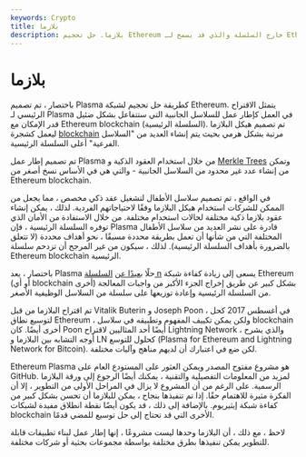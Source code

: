 ```yaml
---
keywords: Crypto
title: بلازما
description: بلازما. حل تحجيم Ethereum خارج السلسلة والذي قد يسمح لـ Etherum بزيادة القدرات بشكل كبير في المعاملات في الثانية.
---
```


# بلازما
باختصار ، تم تصميم Plasma كطريقة حل تحجيم لشبكة Ethereum. يتمثل الاقتراح الرئيسي لـ Plasma في العمل كإطار عمل للسلاسل الجانبية التي ستتفاعل بشكل ضئيل قدر الإمكان مع Ethereum blockchain (السلسلة الرئيسية). تم تصميم هيكل البلازما ليعمل كشجرة [blockchain](/blockchain) مرتبة بشكل هرمي بحيث يتم إنشاء العديد من "السلاسل الفرعية" أعلى السلسلة الرئيسية.

تم تصميم إطار عمل Plasma من خلال استخدام العقود الذكية و [Merkle Trees](/merkle-tree) وتمكن من إنشاء عدد غير محدود من السلاسل الجانبية - والتي هي في الأساس نسخ أصغر من Ethereum blockchain.

في الواقع ، تم تصميم سلاسل الأطفال لتشغيل عقد ذكي مخصص ، مما يجعل من الممكن للشركات استخدام هيكل البلازما وفقًا لاحتياجاتهم الفردية. لذلك ، يمكن إنشاء عقود بلازما ذكية مختلفة لحالات استخدام مختلفة. من خلال الاستفادة من الأمان الذي توفره السلسلة الرئيسية ، فإن Plasma قادرة على نشر العديد من سلاسل الأطفال المختلفة التي من شأنها أن تعمل بطريقة محددة مسبقًا ، نحو أهداف محددة (لا تتعلق بالضرورة بأهداف السلسلة الرئيسية). لذلك ، سيكون من غير المرجح أن تزدحم سلسلة Ethereum blockchain الرئيسية.

باختصار ، يعد Plasma حلًا [بعيدًا عن](/off-chain) [السلسلة n](/off-chain) يسعى إلى زيادة كفاءة شبكة Ethereum (أو أي blockchain أخرى) بشكل كبير عن طريق إخراج الجزء الأكبر من واجبات المعالجة من السلسلة الرئيسية وإعادة توزيعها على سلسلة من السلاسل الوظيفية الأصغر.

تم اقتراح البلازما من قبل Vitalik Buterin و Joseph Poon ، في أغسطس 2017 كحل لتوسيع نطاق Ethereum ، ولكن يمكن تكييف المفهوم وتطبيقه في سلاسل blockchain أخرى أيضًا. كان Poon أيضًا أحد المثاليين لاقتراح Lightning Network ، والذي يشرح أوجه التشابه بين البلازما و LN كحلول للتوسع (Plasma for Ethereum and Lightning Network for Bitcoin). لكن ضع في اعتبارك أن لديهم مناهج وآليات مختلفة.

Ethereum Plasma هو مشروع مفتوح المصدر ويمكن العثور على المستودع العام على GitHub. لمزيد من المعلومات التفصيلية والتقنية ، يمكنك أيضًا الرجوع إلى ورقة البلازما الرسمية. على الرغم من أن المشروع لا يزال في المراحل الأولى من التطوير ، إلا أن الفكرة مثيرة للاهتمام حقًا. إذا تم تنفيذها بنجاح ، يمكن للبلازما أن تحسن بشكل كبير من كفاءة شبكة إيثيريوم. بالإضافة إلى ذلك ، قد يكون أيضًا نقطة انطلاق مفيدة لشبكات blockchain الأخرى التي قد تحتاج إلى حل توسيع للمضي قدمًا.

لاحظ ، مع ذلك ، أن البلازما وحدها ليست مشروعًا ، إنها إطار عمل لبناء تطبيقات قابلة للتطوير يمكن تنفيذها بطرق مختلفة بواسطة مجموعات بحثية أو شركات مختلفة.

